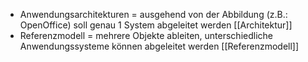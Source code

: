 - Anwendungsarchitekturen = ausgehend von der Abbildung (z.B.: OpenOffice) soll genau 1 System abgeleitet werden [[Architektur]]
- Referenzmodell = mehrere Objekte ableiten, unterschiedliche Anwendungssysteme können abgeleitet werden [[Referenzmodell]]